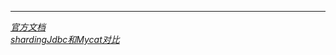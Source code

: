 

---
*[官方文档](https://shardingsphere.apache.org/document/current/cn/overview/)*   
*[shardingJdbc和Mycat对比](https://blog.csdn.net/jiadajing267/article/details/105799754)*   
